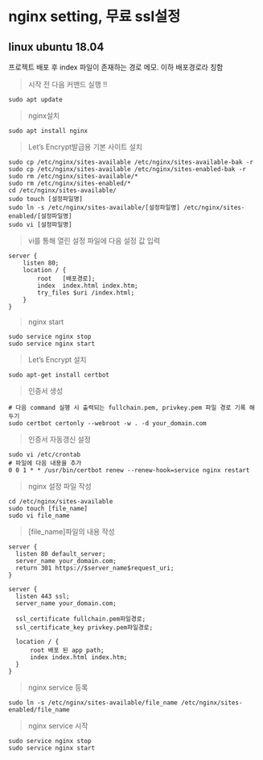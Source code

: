 # nginx setting, 무료 ssl설정
## linux ubuntu 18.04

프로젝트 배포 후 index 파일이 존재하는 경로 메모.
이하 배포경로라 칭함

> 시작 전 다음 커맨드 실행 !!

    sudo apt update
    
> nginx설치  

    sudo apt install nginx

> Let’s Encrypt발급용 기본 사이트 설치

    sudo cp /etc/nginx/sites-available /etc/nginx/sites-available-bak -r
    sudo cp /etc/nginx/sites-available /etc/nginx/sites-enabled-bak -r
    sudo rm /etc/nginx/sites-available/*
    sudo rm /etc/nginx/sites-enabled/*
    cd /etc/nginx/sites-available/
    sudo touch [설정파일명]
    sudo ln -s /etc/nginx/sites-available/[설정파일명] /etc/nginx/sites-enabled/[설정파일명]
    sudo vi [설정파일명]
    
> vi를 통해 열린 설정 파일에 다음 설정 값 입력

    server {
        listen 80;
        location / {
            root   [배포경로];
            index  index.html index.htm;
            try_files $uri /index.html;
        }
    }

> nginx start

    sudo service nginx stop
    sudo service nginx start

> Let’s Encrypt 설치

    sudo apt-get install certbot

> 인증서 생성

    # 다음 command 실행 시 출력되는 fullchain.pem, privkey.pem 파일 경로 기록 해 두기
    sudo certbot certonly --webroot -w . -d your_domain.com

> 인증서 자동갱신 설정
 
    sudo vi /etc/crontab 
    # 파일에 다음 내용을 추가
    0 0 1 * * /usr/bin/certbot renew --renew-hook=service nginx restart

> nginx 설정 파일 작성

    cd /etc/nginx/sites-available
    sudo touch [file_name]
    sudo vi file_name
  
> [file_name]파일의 내용 작성
 
    server {
      listen 80 default_server;
      server_name your_domain.com;
      return 301 https://$server_name$request_uri;
    }

    server {
      listen 443 ssl;
      server_name your_domain.com;

      ssl_certificate fullchain.pem파일경로;
      ssl_certificate_key privkey.pem파일경로;

      location / {
          root 배포 된 app path;
          index index.html index.htm;
      }
    }
  
> nginx service 등록
 
    sudo ln -s /etc/nginx/sites-available/file_name /etc/nginx/sites-enabled/file_name

> nginx service 시작
 
    sudo service nginx stop
    sudo service nginx start
